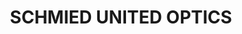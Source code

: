 ---
title: "SCHMIED UNITED OPTICS"
url: /tulln-an-der-donau/schmied-united-optics/
shop: Optiker
---